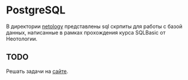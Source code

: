 # PostgreSQL
В директории [netology](https://github.com/devFF/FindJob/tree/main/PostgreSQL/netology) представлены sql скрпиты для работы с базой данных, написанные  в рамках прохождения курса SQLBasic от Неотологии.
## TODO
Решать задачи на [сайте](https://www.sql-ex.ru/?Lang=0).
